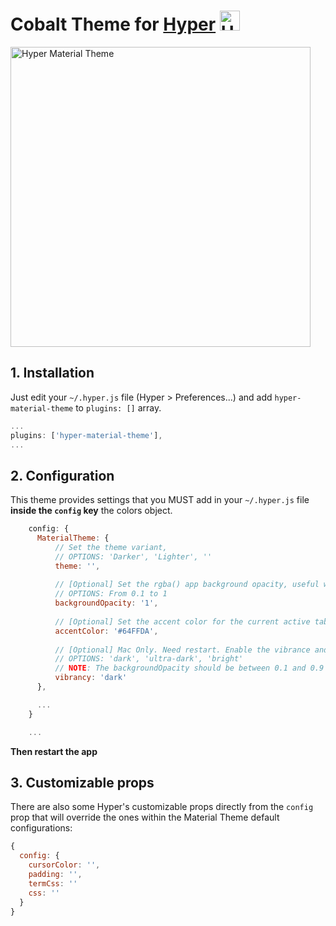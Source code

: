 # Cobalt Theme for [Hyper](https://hyper.is) <img width="32" alt="Hyper Material Theme" src="https://cloud.githubusercontent.com/assets/10454741/21241774/9172ddb6-c311-11e6-91ee-e4225ab9560a.gif">

<img width="480" alt="Hyper Material Theme" src="https://cloud.githubusercontent.com/assets/10454741/21243792/bbaf728e-c31a-11e6-972f-0995e77a32a0.png">

## 1. Installation

Just edit your `~/.hyper.js` file (Hyper > Preferences...) and add `hyper-material-theme` to `plugins: []` array.

```js
...
plugins: ['hyper-material-theme'],
...
```


## 2. Configuration
This theme provides settings that you MUST add in your `~/.hyper.js` file **inside the `config` key** the colors object.

```js
    config: {
      MaterialTheme: {
          // Set the theme variant,
          // OPTIONS: 'Darker', 'Lighter', ''
          theme: '',
  
          // [Optional] Set the rgba() app background opacity, useful when enableVibrance is true
          // OPTIONS: From 0.1 to 1
          backgroundOpacity: '1',
  
          // [Optional] Set the accent color for the current active tab
          accentColor: '#64FFDA',
  
          // [Optional] Mac Only. Need restart. Enable the vibrance and blurred background
          // OPTIONS: 'dark', 'ultra-dark', 'bright'
          // NOTE: The backgroundOpacity should be between 0.1 and 0.9 to see the effect.
          vibrancy: 'dark'
      },

      ...
    }

    ...
```
**Then restart the app**

## 3. Customizable props
There are also some Hyper's customizable props directly from the `config` prop that will override the ones within the Material Theme default configurations:

```js
{
  config: {
    cursorColor: '',
    padding: '',
    termCss: ''
    css: ''
  }
}
```
